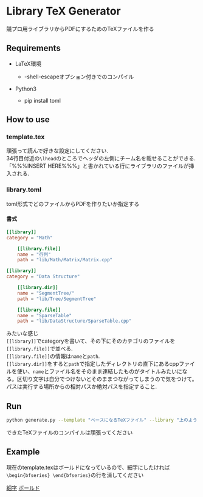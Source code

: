 # Library TeX Generator

競プロ用ライブラリからPDFにするためのTeXファイルを作る

## Requirements

- LaTeX環境
  - -shell-escapeオプション付きでのコンパイル

- Python3
  - pip install toml

## How to use

### template.tex
頑張って読んで好きな設定にしてください.  
34行目付近の```\lhead```のところでヘッダの左側にチーム名を載せることができる.  
「%%%INSERT HERE%%%」と書かれている行にライブラリのファイルが挿入される.

### library.toml

toml形式でどのファイルからPDFを作りたいか指定する  

####  書式
```toml
[[library]]
category = "Math"

	[[library.file]]
	name = "行列"
	path = "lib/Math/Matrix/Matrix.cpp"

[[library]]
category = "Data Structure"

	[[library.dir]]
	name = "SegmentTree/"
	path = "lib/Tree/SegmentTree"

	[[library.file]]
	name = "SparseTable"
	path = "lib/DataStructure/SparseTable.cpp"
```

みたいな感じ  
```[[library]]```でcategoryを書いて、その下にそのカテゴリのファイルを```[[library.file]]```で並べる.  
```[[library.file]]```の情報は```name```と```path```.  
```[[library.dir]]```をすると```path```で指定したディレクトリの直下にあるcppファイルを使い、```name```とファイル名をそのまま連結したものがタイトルみたいになる。区切り文字は自分でつけないとそのままつながってしまうので気をつけて。  
パスは実行する場所からの相対パスか絶対パスを指定すること.

## Run

```sh
python generate.py --template "ベースになるTeXファイル" --library "上のように記述したTOMLファイル" --output "結果として出力するTeXファイル"
```

できたTeXファイルのコンパイルは頑張ってください

## Example

現在のtemplate.texはボールドになっているので、細字にしたければ```\begin{bfseries} \end{bfseries}```の行を消してください

[細字](https://github.com/maze1230/Library-TeX-Generator/blob/master/sample/lib.pdf)
[ボールド](https://github.com/maze1230/Library-TeX-Generator/blob/master/sample/test.pdf)
